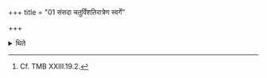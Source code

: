 +++
title = "01 संसदा चतुर्विंशतिरात्रेण स्वर्गे"

+++

<details><summary>थिते</summary>

1. By means of the second twenty four days sacrificial session named Saṁsad ("sitting together") (the performers) sit in the heavenly world.[^1]  

[^1]: Cf. TMB XXIII.19.2. 
</details>
